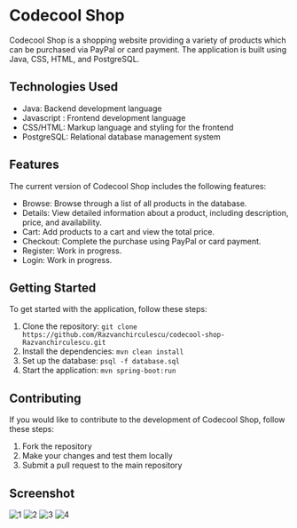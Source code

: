 # Codecool Shop

Codecool Shop is a shopping website providing a variety of products which can be purchased via PayPal or card payment. The application is built using Java, CSS, HTML, and PostgreSQL.

## Technologies Used

- Java: Backend development language
- Javascript : Frontend development language
- CSS/HTML: Markup language and styling for the frontend
- PostgreSQL: Relational database management system

## Features

The current version of Codecool Shop includes the following features:

- Browse: Browse through a list of all products in the database.
- Details: View detailed information about a product, including description, price, and availability.
- Cart: Add products to a cart and view the total price.
- Checkout: Complete the purchase using PayPal or card payment.
- Register: Work in progress.
- Login: Work in progress.

## Getting Started

To get started with the application, follow these steps:

1. Clone the repository: `git clone https://github.com/Razvanchirculescu/codecool-shop-Razvanchirculescu.git`
2. Install the dependencies: `mvn clean install`
3. Set up the database: `psql -f database.sql`
4. Start the application: `mvn spring-boot:run`

## Contributing

If you would like to contribute to the development of Codecool Shop, follow these steps:

1. Fork the repository
2. Make your changes and test them locally
3. Submit a pull request to the main repository

## Screenshot


![1](https://drive.google.com/uc?id=1_wKHorFo2zPsYnhDCflkuYmdZTQgarQf)
![2](https://drive.google.com/uc?id=1U6RND5j4Y-VpBUHQXUdyiq94zIlFhK5D)
![3](https://drive.google.com/uc?id=1LNi5imzA1OmyM0qlfPINZ9klFSRKnPmx)
![4](https://drive.google.com/uc?id=1pvoTAENVtH3QdfUGyRpGXVfgZO1_q_Ij)
